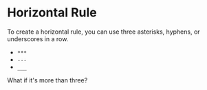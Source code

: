 # Horizontal Rule

To create a horizontal rule, you can use three asterisks, hyphens, or underscores in a row.

- `***`
- `---`
- `___`

What if it's more than three?

